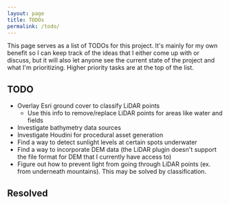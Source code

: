 ```yaml
---
layout: page
title: TODOs
permalink: /todo/
---
```


This page serves as a list of TODOs for this project. It's mainly for my own benefit so I can keep track of the ideas that I either come up with or discuss, but it will also let anyone see the current state of the project and what I'm prioritizing. Higher priority tasks are at the top of the list.

## TODO
  - Overlay Esri ground cover to classify LiDAR points
    - Use this info to remove/replace LiDAR points for areas like water and fields
  - Investigate bathymetry data sources
  - Investigate Houdini for procedural asset generation
  - Find a way to detect sunlight levels at certain spots underwater
  - Find a way to incorporate DEM data (the LiDAR plugin doesn't support the file format for DEM that I currently have access to)
  - Figure out how to prevent light from going through LiDAR points (ex. from underneath mountains). This may be solved by classification.

## Resolved